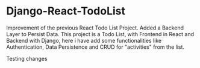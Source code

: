 # Django-React-TodoList
Improvement of the previous React Todo List Project. Added a Backend Layer to Persist Data. This project is a Todo List, with Frontend in React and Backend with Django, here i have add some functionalities like Authentication, Data Persistence and CRUD  for "activities" from the list. 

Testing changes
